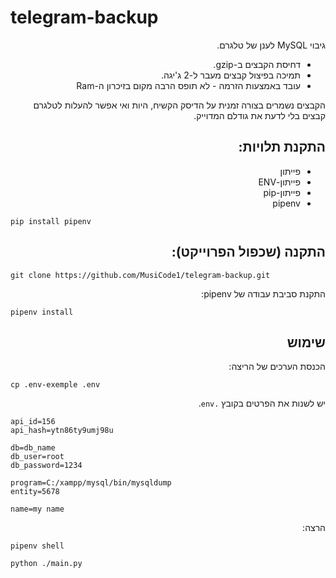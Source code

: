# telegram-backup
<div dir="rtl" text-align="right">

גיבוי MySQL לענן של טלגרם.
 - דחיסת הקבצים ב-gzip.
 - תמיכה בפיצול קבצים מעבר ל-2 ג'יגה.
 - עובד באמצעות הזרמה - לא תופס הרבה מקום בזיכרון ה-Ram

הקבצים נשמרים בצורה זמנית על הדיסק הקשיח, היות ואי אפשר להעלות לטלגרם קבצים בלי לדעת את גודלם המדוייק.

## התקנת תלויות:
 - פייתון
 - פייתון-ENV
 - פייתון-pip
 - pipenv

 <div dir="ltr" text-align="left">

    pip install pipenv

<div dir="rtl" text-align="right">

## התקנה (שכפול הפרוייקט):

<div dir="ltr" text-align="left">

    git clone https://github.com/MusiCode1/telegram-backup.git

<div dir="rtl" text-align="right">

התקנת סביבת עבודה של pipenv:

<div dir="ltr" text-align="left">

    pipenv install

<div dir="rtl" text-align="right">

## שימוש

הכנסת הערכים של הריצה:

<div dir="ltr" text-align="left">

    cp .env-exemple .env

<div dir="rtl" text-align="right">

יש לשנות את הפרטים בקובץ `.env`.

<div dir="ltr" text-align="left">

    api_id=156
    api_hash=ytn86ty9umj98u

    db=db_name
    db_user=root
    db_password=1234

    program=C:/xampp/mysql/bin/mysqldump
    entity=5678

    name=my name

<div dir="rtl" text-align="right">

הרצה:

<div dir="ltr" text-align="left">

    pipenv shell

    python ./main.py
